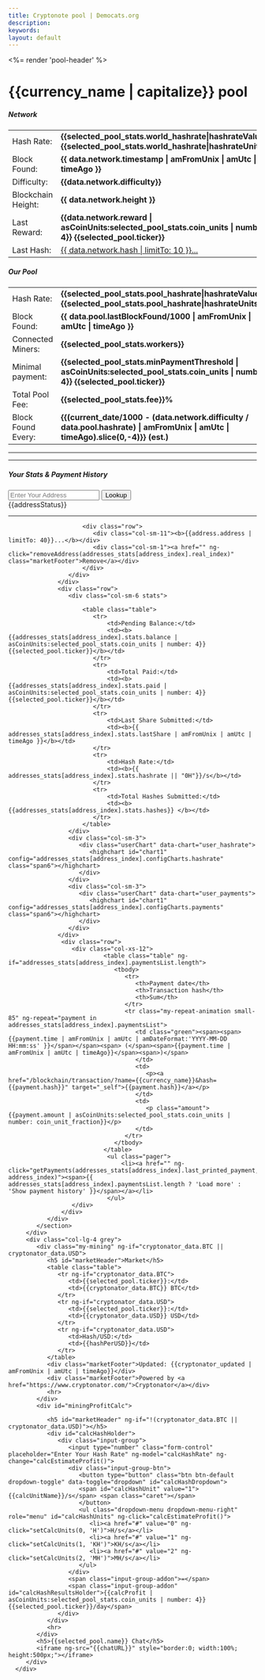 ```yaml
---
title: Cryptonote pool | Democats.org
description: 
keywords: 
layout: default
---
```

<div ng-controller="PoolIndexCtl">
   <%= render 'pool-header' %>
   <div class="container">
      <noscript></noscript>
      <h1><span><span>{{currency_name | capitalize}}</span><span> </span><span>pool</span></span></h1>
      <div class="row">
         <div class="col-lg-8">
            <section class="blockchain">
               <div class="row">
                  <div class="col-md-6 stats">
                     <h5>Network</h5>
                     <table class="table">
                        <tr>
                           <td>Hash Rate:</td>
                           <td><b>{{selected_pool_stats.world_hashrate|hashrateValue}} {{selected_pool_stats.world_hashrate|hashrateUnits}}/s</b></td>
                        </tr>
                        <tr>
                           <td>Block Found:</td>
                           <td><b>{{ data.network.timestamp | amFromUnix | amUtc | timeAgo }}</b></td>
                        </tr>
                        <tr>
                           <td>Difficulty:</td>
                           <td><b>{{data.network.difficulty}}</b></td>
                        </tr>
                        <tr>
                           <td>Blockchain Height:</td>
                           <td><b>{{ data.network.height }}</b></td>
                        </tr>
                        <tr>
                           <td>Last Reward:</td>
                           <td><b>{{data.network.reward | asCoinUnits:selected_pool_stats.coin_units | number: 4}} {{selected_pool.ticker}}</b></td>
                        </tr>
                        <tr>
                           <td>Last Hash:</td>
                           <td><a target="_self" href="/blockchain/block/?name={{currency_name}}&hash={{ data.network.hash }}">{{ data.network.hash | limitTo: 10 }}...</a></td>
                        </tr>
                     </table>
                  </div>
                  <div class="col-md-6 stats">
                     <h5>Our Pool</h5>
                     <table class="table">
                        <tr>
                           <td>Hash Rate:</td>
                           <td><b>{{selected_pool_stats.pool_hashrate|hashrateValue}} {{selected_pool_stats.pool_hashrate|hashrateUnits}}/s</b></td>
                        </tr>
                        <tr>
                           <td>Block Found:</td>
                           <td><b>{{ data.pool.lastBlockFound/1000 | amFromUnix | amUtc | timeAgo }}</b></td>
                        </tr>
                        <tr>
                           <td>Connected Miners:</td>
                           <td><b>{{selected_pool_stats.workers}}</b></td>
                        </tr>
                        <tr>
                           <td>Minimal payment:</td>
                           <td><b>{{selected_pool_stats.minPaymentThreshold | asCoinUnits:selected_pool_stats.coin_units | number: 4}} {{selected_pool.ticker}}</b></td>
                        </tr>
                        <tr>
                           <td>Total Pool Fee:</td>
                           <td><b>{{selected_pool_stats.fee}}%</b></td>
                        </tr>
                        <tr>
                           <td>Block Found Every:</td>
                           <td><b>{{(current_date/1000 - (data.network.difficulty / data.pool.hashrate) | amFromUnix | amUtc | timeAgo).slice(0,-4)}} (est.)</b></td>
                        </tr>
                     </table>
                  </div>
               </div>
               <hr>
               <div class="row chartsPoolStat">
                  <div class="col-sm-3 chartWrap">
                      <highchart id="chart1" config="chartDifficultyConfig" class="span6"></highchart>
                  </div>
                  <div class="col-sm-3 chartWrap">
                      <highchart id="chart1" config="chartHashrateConfig" class="span6"></highchart>
                  </div>
                  <div class="col-sm-3 chartWrap" ng-if="chartPriceUSDConfig">
                      <highchart id="chart1" config="chartPriceUSDConfig" class="span6"></highchart>
                  </div>
                  <div class="col-sm-3 chartWrap" ng-if="chartHashUSDConfig">
                      <highchart id="chart1" config="chartHashUSDConfig" class="span6"></highchart>
                  </div>
               </div>
               <!-- <hr> -->
               <hr>
               <h5>Your Stats & Payment History</h5>
                <div class="stats">
                  <div class="input-group">
                     <input class="form-control" id="yourStatsInput" type="text" ng-model="newAddress" placeholder="Enter Your Address">
                     <span class="input-group-btn"><button class="btn btn-default" type="button" id="lookUp" ng-click="addAddress()">
                     <span><i class="fa fa-search"></i> Lookup</span>
                     </button></span>
                  </div>
                  <div id="addressStatus">{{addressStatus}}</div>
               </div>
               <div class="stats" ng-repeat="address in addresses_currency" inner-var="address_index = $index">
               <hr>
                  <div class="row">
                     <div class="col-md-12 stats">

                         <div class="row">
                            <div class="col-sm-11"><b>{{address.address | limitTo: 40}}...</b></div>
                            <div class="col-sm-1"><a href="" ng-click="removeAddress(addresses_stats[address_index].real_index)" class="marketFooter">Remove</a></div>
                         </div>
                     </div>
                  </div>
                  <div class="row">
                     <div class="col-sm-6 stats">

                         <table class="table">
                            <tr>
                                <td>Pending Balance:</td>
                                <td><b>{{addresses_stats[address_index].stats.balance | asCoinUnits:selected_pool_stats.coin_units | number: 4}} {{selected_pool.ticker}}</b></td>
                            </tr>
                            <tr>
                                <td>Total Paid:</td>
                                <td><b>{{addresses_stats[address_index].stats.paid | asCoinUnits:selected_pool_stats.coin_units | number: 4}} {{selected_pool.ticker}}</b></td>
                            </tr>
                            <tr>
                                <td>Last Share Submitted:</td>
                                <td><b>{{ addresses_stats[address_index].stats.lastShare | amFromUnix | amUtc | timeAgo }}</b></td>
                            </tr>
                            <tr>
                                <td>Hash Rate:</td>
                                <td><b>{{ addresses_stats[address_index].stats.hashrate || "0H"}}/s</b></td>
                            </tr>
                            <tr>
                                <td>Total Hashes Submitted:</td>
                                <td><b>{{addresses_stats[address_index].stats.hashes}} </b></td>
                            </tr>
                         </table>
                     </div>
                     <div class="col-sm-3">
                        <div class="userChart" data-chart="user_hashrate">
                           <highchart id="chart1" config="addresses_stats[address_index].configCharts.hashrate" class="span6"></highchart>
                        </div>
                     </div>
                     <div class="col-sm-3">
                        <div class="userChart" data-chart="user_payments">
                           <highchart id="chart1" config="addresses_stats[address_index].configCharts.payments" class="span6"></highchart>
                        </div>
                     </div>
                  </div>
                   <div class="row">
                      <div class="col-xs-12">
                               <table class="table" ng-if="addresses_stats[address_index].paymentsList.length">
                                  <tbody>
                                     <tr>
                                        <th>Payment date</th>
                                        <th>Transaction hash</th>
                                        <th>Sum</th>
                                     </tr>
                                     <tr class="my-repeat-animation small-85" ng-repeat="payment in addresses_stats[address_index].paymentsList">
                                        <td class="green"><span><span>{{payment.time | amFromUnix | amUtc | amDateFormat:'YYYY-MM-DD HH:mm:ss' }}</span></span><span> (</span><span>{{payment.time | amFromUnix | amUtc | timeAgo}}</span><span>)</span>
                                        </td>
                                        <td>
                                           <p><a href="/blockchain/transaction/?name={{currency_name}}&hash={{payment.hash}}" target="_self">{{payment.hash}}</a></p>
                                        </td>
                                        <td>
                                           <p class="amount">{{payment.amount | asCoinUnits:selected_pool_stats.coin_units | number: coin_unit_fraction}}</p>
                                        </td>
                                     </tr>
                                  </tbody>
                               </table>
                                <ul class="pager">
                                    <li><a href="" ng-click="getPayments(addresses_stats[address_index].last_printed_payment, address_index)"><span>{{ addresses_stats[address_index].paymentsList.length ? 'Load more' : 'Show payment history' }}</span></a></li>
                                </ul>
                      </div>
                   </div>
               </div>
            </section>
         </div>
         <div class="col-lg-4 grey">
            <div class="my-mining" ng-if="cryptonator_data.BTC || cryptonator_data.USD">
               <h5 id="marketHeader">Market</h5>
               <table class="table">
                  <tr ng-if="cryptonator_data.BTC">
                     <td>{{selected_pool.ticker}}:</td>
                     <td>{{cryptonator_data.BTC}} BTC</td>
                  </tr>
                  <tr ng-if="cryptonator_data.USD">
                     <td>{{selected_pool.ticker}}:</td>
                     <td>{{cryptonator_data.USD}} USD</td>
                  </tr>
                  <tr ng-if="cryptonator_data.USD">
                     <td>Hash/USD:</td>
                     <td>{{hashPerUSD}}</td>
                  </tr>
               </table>
               <div class="marketFooter">Updated: {{cryptonator_updated | amFromUnix | amUtc | timeAgo}}</div>
               <div class="marketFooter">Powered by <a href="https://www.cryptonator.com/">Cryptonator</a></div>
               <hr>
            </div>
            <div id="miningProfitCalc">

               <h5 id="marketHeader" ng-if="!(cryptonator_data.BTC || cryptonator_data.USD)"></h5>
               <div id="calcHashHolder">
                  <div class="input-group">
                     <input type="number" class="form-control" placeholder="Enter Your Hash Rate" ng-model="calcHashRate" ng-change="calcEstimateProfit()">
                     <div class="input-group-btn">
                        <button type="button" class="btn btn-default dropdown-toggle" data-toggle="dropdown" id="calcHashDropdown">
                        <span id="calcHashUnit" value="1">{{calcUnitName}}/s</span> <span class="caret"></span>
                        </button>
                        <ul class="dropdown-menu dropdown-menu-right" role="menu" id="calcHashUnits" ng-click="calcEstimateProfit()">
                           <li><a href="#" value="0" ng-click="setCalcUnits(0, 'H')">H/s</a></li>
                           <li><a href="#" value="1" ng-click="setCalcUnits(1, 'KH')">KH/s</a></li>
                           <li><a href="#" value="2" ng-click="setCalcUnits(2, 'MH')">MH/s</a></li>
                        </ul>
                     </div>
                     <span class="input-group-addon">=</span>
                     <span class="input-group-addon" id="calcHashResultsHolder">{{calcProfit | asCoinUnits:selected_pool_stats.coin_units | number: 4}} {{selected_pool.ticker}}/day</span>
                  </div>
               </div>
               <hr>
            </div>
            <h5>{{selected_pool.name}} Chat</h5>
            <iframe ng-src="{{chatURL}}" style="border:0; width:100%; height:500px;"></iframe>
         </div>
      </div>
   </div>
</div>
<script src="/js/scripts.js"></script>
<script src="/js/app.js"></script>